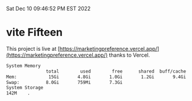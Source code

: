 Sat Dec 10 09:46:52 PM EST 2022

# vite Fifteen


This project is live at [https://marketingpreference.vercel.app/](https://marketingpreference.vercel.app/) thanks to Vercel.

```bash
System Memory
               total        used        free      shared  buff/cache   available
Mem:            15Gi       4.8Gi       1.0Gi       1.2Gi       9.4Gi       9.0Gi
Swap:          8.0Gi       759Mi       7.3Gi
System Storage
142M	.
```
